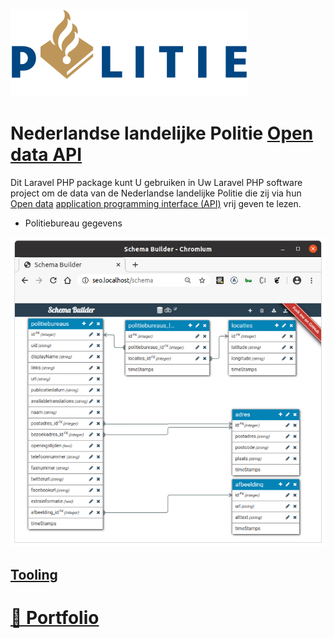 ![politie_logo](./docs/politie_logo.svg?raw=true "politie_logo")

# Nederlandse landelijke Politie [Open data API](https://www.politie.nl/algemeen/open-data.html)

Dit Laravel PHP package kunt U gebruiken in Uw Laravel PHP software project om de data van de Nederlandse landelijke Politie die zij via hun [Open data](https://www.politie.nl/algemeen/open-data.html) [application programming interface (API)](https://nl.wikipedia.org/wiki/Application_programming_interface) vrij geven te lezen.

* Politiebureau gegevens

![politiebureaus](./docs/politiebureaus.png?raw=true "politiebureaus")

## [Tooling](https://github.com/noud/politie-open-data-api/blob/master/README_tooling.md)

# [📁 Portfolio](https://github.com/noud/portfolio#portfolio-repositories-index)